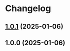 # Changelog
## [1.0.1](https://github.com/zcws/eslint-config/compare/v1.0.0...v1.0.1) (2025-01-06)

## 1.0.0 (2025-01-06)
